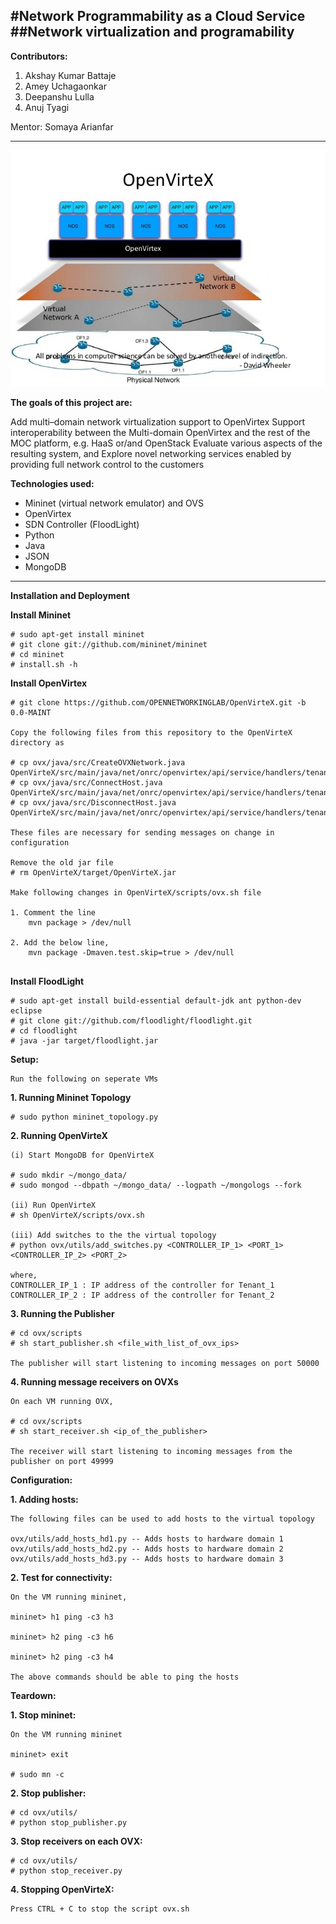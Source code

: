 #Network Programmability as a Cloud Service
##Network virtualization and programability
---
**Contributors:**

1. Akshay Kumar Battaje
2. Amey Uchagaonkar  
3. Deepanshu Lulla
4. Anuj Tyagi

Mentor: Somaya Arianfar

---
![alt tag](https://github.com/BU-NU-CLOUD-SP16/Network-Programmability-as-a-Service/blob/master/extras/image.jpg)  

**The goals of this project are:**

Add multi–domain network virtualization support to OpenVirtex
Support interoperability between the Multi-domain OpenVirtex and the rest of the MOC platform, e.g. HaaS or/and OpenStack 
Evaluate various aspects of the resulting system, and
Explore novel networking services enabled by providing full network control to the customers

**Technologies used:**

* Mininet (virtual network emulator) and OVS  
* OpenVirtex  
* SDN Controller (FloodLight)  
* Python  
* Java  
* JSON  
* MongoDB  
  

---
**Installation and Deployment**  

**Install Mininet**  
```
# sudo apt-get install mininet  
# git clone git://github.com/mininet/mininet  
# cd mininet  
# install.sh -h  
```
**Install OpenVirtex**  
```
# git clone https://github.com/OPENNETWORKINGLAB/OpenVirteX.git -b 0.0-MAINT

Copy the following files from this repository to the OpenVirteX directory as

# cp ovx/java/src/CreateOVXNetwork.java OpenVirteX/src/main/java/net/onrc/openvirtex/api/service/handlers/tenant/
# cp ovx/java/src/ConnectHost.java OpenVirteX/src/main/java/net/onrc/openvirtex/api/service/handlers/tenant/
# cp ovx/java/src/DisconnectHost.java OpenVirteX/src/main/java/net/onrc/openvirtex/api/service/handlers/tenant/

These files are necessary for sending messages on change in configuration

Remove the old jar file
# rm OpenVirteX/target/OpenVirteX.jar

Make following changes in OpenVirteX/scripts/ovx.sh file

1. Comment the line 
    mvn package > /dev/null
    
2. Add the below line,
    mvn package -Dmaven.test.skip=true > /dev/null


```
**Install FloodLight**
```
# sudo apt-get install build-essential default-jdk ant python-dev eclipse  
# git clone git://github.com/floodlight/floodlight.git  
# cd floodlight  
# java -jar target/floodlight.jar  
```

**Setup:**
```
Run the following on seperate VMs
```
**1. Running Mininet Topology**  
```
# sudo python mininet_topology.py  
```

**2. Running OpenVirteX**
```
(i) Start MongoDB for OpenVirteX

# sudo mkdir ~/mongo_data/
# sudo mongod --dbpath ~/mongo_data/ --logpath ~/mongologs --fork

(ii) Run OpenVirteX
# sh OpenVirteX/scripts/ovx.sh  

(iii) Add switches to the the virtual topology
# python ovx/utils/add_switches.py <CONTROLLER_IP_1> <PORT_1> <CONTROLLER_IP_2> <PORT_2>

where,
CONTROLLER_IP_1 : IP address of the controller for Tenant_1
CONTROLLER_IP_2 : IP address of the controller for Tenant_2
```
**3. Running the Publisher**   
```
# cd ovx/scripts
# sh start_publisher.sh <file_with_list_of_ovx_ips>

The publisher will start listening to incoming messages on port 50000
```
**4. Running message receivers on OVXs**
```
On each VM running OVX,

# cd ovx/scripts
# sh start_receiver.sh <ip_of_the_publisher>

The receiver will start listening to incoming messages from the publisher on port 49999
```

**Configuration:**

**1. Adding hosts:**
```
The following files can be used to add hosts to the virtual topology

ovx/utils/add_hosts_hd1.py -- Adds hosts to hardware domain 1
ovx/utils/add_hosts_hd2.py -- Adds hosts to hardware domain 2
ovx/utils/add_hosts_hd3.py -- Adds hosts to hardware domain 3
```

**2. Test for connectivity:**
```
On the VM running mininet,

mininet> h1 ping -c3 h3

mininet> h2 ping -c3 h6

mininet> h2 ping -c3 h4

The above commands should be able to ping the hosts
```

**Teardown:**

**1. Stop mininet:**
```
On the VM running mininet

mininet> exit

# sudo mn -c

```

**2. Stop publisher:**
```
# cd ovx/utils/
# python stop_publisher.py
```

**3. Stop receivers on each OVX:**
```
# cd ovx/utils/
# python stop_receiver.py
```

**4. Stopping OpenVirteX:**
```
Press CTRL + C to stop the script ovx.sh
```
